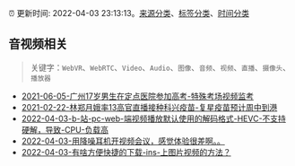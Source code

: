 :alarm_clock: 更新时间: 2022-04-03 23:13:13。[来源分类](../README.md)、[标签分类](../TAGS.md)、[时间分类](../TIMELINE.md)

## 音视频相关


> 关键字：`WebVR`、`WebRTC`、`Video`、`Audio`、`图像`、`音频`、`视频`、`直播`、`摄像头`、`播放器`



- [2021-06-05-广州17岁男生在定点医院参加高考-特殊考场视频监考](https://m.caixin.com/m/2021-06-05/101723418.html) 
- [2021-02-22-林郑月娥率13高官直播接种科兴疫苗-复星疫苗预计周中到港](https://m.caixin.com/m/2021-02-22/101665724.html) 
- [2022-04-03-b-站-pc-web-端视频播放默认使用的解码格式-HEVC-不支持硬解，导致-CPU-负载高](https://www.v2ex.com/t/844803) 
- [2022-04-03-用降噪耳机开视频会议，感觉体验很差啊。。](https://www.v2ex.com/t/844793) 
- [2022-04-03-有啥方便快捷的下载-ins-上图片视频的方法？](https://www.v2ex.com/t/844785) 